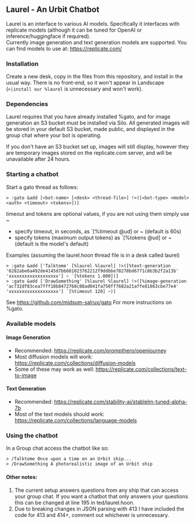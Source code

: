 ## Laurel - An Urbit Chatbot

Laurel is an interface to various AI models.  Specifically it
interfaces with replicate models (although it can be tuned for OpenAI 
or inference/huggingface if required).  
Currently image generation and text generation models are supported.  You can find models to use at:
https://replicate.com/


### Installation

Create a new desk, copy in the files from this repository, and
install in the usual way.  There is no front-end, so it won't 
appear in Landscape (`>|install our %laurel` is unnecessary and won't work).


### Dependencies

Laurel requires that you have already installed %gato, and for
image generation an S3 bucket must be installed via Silo.  All generated images will be stored in your default S3 bucket, made public, and displayed in the group chat where your bot is operating. 

If you don't have an S3 bucket set up, images will still display, however they are temporary images stored on the replicate.com server, and will be unavailable after 24 hours.


### Starting a chatbot

Start a gato thread as follows:
```
> :gato &add [<bot-name> [<desk> <thread-file>] !>([<bot-type> <model> <auth> <timeout> <tokens>])]
```

timeout and tokens are optional values, if you are not using them simply use ~
* specify timeout, in seconds, as `[%timeout @ud] or ~  (default is 60s)
* specify tokens (maximum output tokens) as `[%tokens @ud] or ~ (default is the model's default)

Examples (assuming the laurel.hoon thread file is in a desk called laurel)
```
> :gato &add ['Talktome' [%laurel %laurel] !>([%text-generation '6282abe6a492de4145d7bb601023762212f9ddbbe78278bd6771c8b3b2f2a13b' 'xxxxxxxxxxxxxxxxxxx'] ~ `[%tokens 1.000])]
> :gato &add ['DrawSomething' [%laurel %laurel] !>([%image-generation 'ac732df83cea7fff18b8472768c88ad041fa750ff7682a21affe81863cbe77e4' 'xxxxxxxxxxxxxxxxxxx'] `[%timeout 120] ~)]
```

See https://github.com/midsum-salrux/gato For more instructions on %gato.


### Available models

#### Image Generation

* Recommended: https://replicate.com/prompthero/openjourney
* Most diffusion models will work: https://replicate.com/collections/diffusion-models
* Some of these may work as well: https://replicate.com/collections/text-to-image

#### Text Generation

* Recommended: https://replicate.com/stability-ai/stablelm-tuned-alpha-7b
* Most of the text models should work: https://replicate.com/collections/language-models


### Using the chatbot

In a Group chat access the chatbot like so:
```
> /Talktome Once upon a time on an Urbit ship...
> /DrawSomething A photorealistic image of an Urbit ship
```

####  Other notes: 
1. The current setup answers questions from any ship that can access your group chat.
If you want a chatbot that only answers your questions this can be changed at line 195 in ted/laurel.hoon.
2. Due to breaking changes in JSON parsing with 413 I have included the code for 413 and 414+,
comment out whichever is unnecessary.
